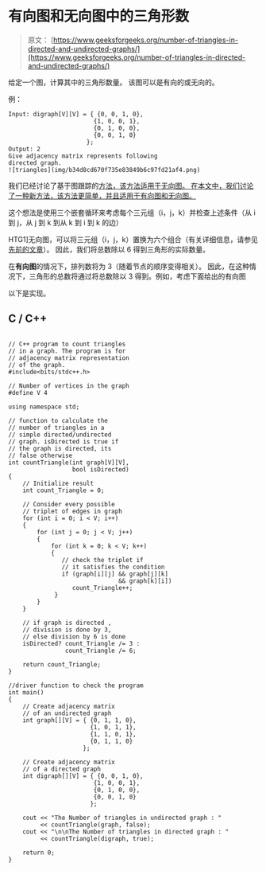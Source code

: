 # 有向图和无向图中的三角形数

> 原文： [https://www.geeksforgeeks.org/number-of-triangles-in-directed-and-undirected-graphs/](https://www.geeksforgeeks.org/number-of-triangles-in-directed-and-undirected-graphs/)

给定一个图，计算其中的三角形数量。 该图可以是有向的或无向的。

例：

```
Input: digraph[V][V] = { {0, 0, 1, 0},
                        {1, 0, 0, 1},
                        {0, 1, 0, 0},
                        {0, 0, 1, 0}
                      };
Output: 2
Give adjacency matrix represents following 
directed graph.
![triangles](img/b34d8cd670f735e83849b6c97fd21af4.png)

```

我们已经讨论了基于图跟踪的[方法，该方法适用于无向图。 在本文中，我们讨论了一种新方法，该方法更简单，并且适用于有向图和无向图。](https://www.geeksforgeeks.org/number-of-triangles-in-a-undirected-graph/)

这个想法是使用三个嵌套循环来考虑每个三元组（i，j，k）并检查上述条件（从 i 到 j，从 j 到 k 到从 k 到 i 到 k 的边）

HTG1]无向图，可以将三元组（i，j，k）置换为六个组合（有关详细信息，请参见[先前的文章](https://www.geeksforgeeks.org/number-of-triangles-in-a-undirected-graph/)）。 因此，我们将总数除以 6 得到三角形的实际数量。

在**有向图**的情况下，排列数将为 3（随着节点的顺序变得相关）。 因此，在这种情况下，三角形的总数将通过将总数除以 3 得到。例如，考虑下面给出的有向图

以下是实现。

## C / C++

```

// C++ program to count triangles 
// in a graph. The program is for 
// adjacency matrix representation 
// of the graph. 
#include<bits/stdc++.h> 

// Number of vertices in the graph 
#define V 4 

using namespace std; 

// function to calculate the 
// number of triangles in a 
// simple directed/undirected  
// graph. isDirected is true if 
// the graph is directed, its 
// false otherwise 
int countTriangle(int graph[V][V],  
                  bool isDirected) 
{ 
    // Initialize result 
    int count_Triangle = 0; 

    // Consider every possible 
    // triplet of edges in graph 
    for (int i = 0; i < V; i++) 
    { 
        for (int j = 0; j < V; j++) 
        { 
            for (int k = 0; k < V; k++) 
            { 
               // check the triplet if 
               // it satisfies the condition 
               if (graph[i][j] && graph[j][k]  
                               && graph[k][i]) 
                  count_Triangle++; 
             } 
        } 
    } 

    // if graph is directed ,  
    // division is done by 3, 
    // else division by 6 is done 
    isDirected? count_Triangle /= 3 : 
                count_Triangle /= 6; 

    return count_Triangle; 
} 

//driver function to check the program 
int main() 
{ 
    // Create adjacency matrix 
    // of an undirected graph 
    int graph[][V] = { {0, 1, 1, 0}, 
                       {1, 0, 1, 1}, 
                       {1, 1, 0, 1}, 
                       {0, 1, 1, 0} 
                     }; 

    // Create adjacency matrix 
    // of a directed graph 
    int digraph[][V] = { {0, 0, 1, 0}, 
                        {1, 0, 0, 1}, 
                        {0, 1, 0, 0}, 
                        {0, 0, 1, 0} 
                       }; 

    cout << "The Number of triangles in undirected graph : "
         << countTriangle(graph, false); 
    cout << "\n\nThe Number of triangles in directed graph : "
         << countTriangle(digraph, true); 

    return 0; 
} 

```